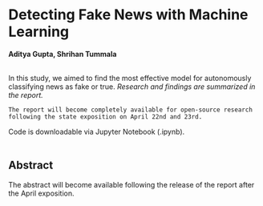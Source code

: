 # Detecting Fake News with Machine Learning
**Aditya Gupta, Shrihan Tummala** <br>
<br>

In this study, we aimed to find the most effective model for autonomously classifying news as fake or true. *Research and findings are summarized in the report.* <br>

`The report will become completely available for open-source research following the state exposition on April 22nd and 23rd.` <br>

Code is downloadable via Jupyter Notebook (.ipynb). <br>
<br>

## Abstract
The abstract will become available following the release of the report after the April exposition.
